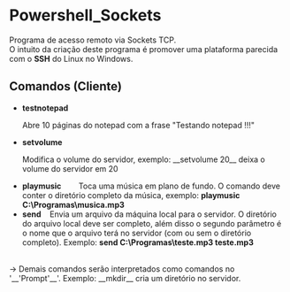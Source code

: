 # Powershell_Sockets
Programa de acesso remoto via Sockets TCP.
<br />
O intuito da criação deste programa é promover uma plataforma parecida com o __SSH__ do Linux no Windows.
<br />
## Comandos (Cliente)
- __testnotepad__
  <p> Abre 10 páginas do notepad com a frase "Testando notepad !!!" </p>
- __setvolume__
  <p> Modifica o volume do servidor, exemplo: __setvolume 20__ deixa o volume do servidor em 20 </p>
- __playmusic__ &nbsp;&nbsp;&nbsp;&nbsp;&nbsp;&nbsp; Toca uma música em plano de fundo. O comando deve conter o diretório completo da música, exemplo: __playmusic C:\Programas\musica.mp3__
- __send__ &nbsp;&nbsp; Envia um arquivo da máquina local para o servidor. O diretório do arquivo local deve ser completo, além disso o segundo parâmetro é o nome que o arquivo terá no servidor (com ou sem o diretório completo). Exemplo: __send C:\Programas\teste.mp3 teste.mp3__
<br />
&rarr; Demais comandos serão interpretados como comandos no '__'Prompt'__'. Exemplo: __mkdir__ cria um diretório no servidor.
